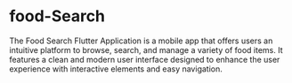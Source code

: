 # food-Search
The Food Search Flutter Application is a mobile app that offers users an intuitive platform to browse, search, and manage a variety of food items. It features a clean and modern user interface designed to enhance the user experience with interactive elements and easy navigation.

